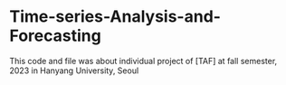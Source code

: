 # Time-series-Analysis-and-Forecasting

This code and file was about individual project of [TAF] at fall semester, 2023 in Hanyang University, Seoul
